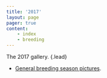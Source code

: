 ```yaml
---
title: '2017'
layout: page
pager: true
content:
    - index
    - breeding
---
```


The 2017 gallery.
{.lead}

* [General breeding season pictures](breeding.html).

